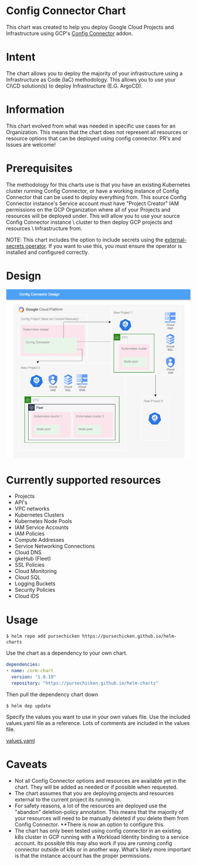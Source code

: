 # Config Connector Chart

This chart was created to help you deploy Google Cloud Projects and Infrastructure using GCP's [Config Connector](https://cloud.google.com/config-connector/docs/overview) addon.

# Intent

The chart allows you to deploy the majority of your infrastructure using a Infrastructure as Code (IaC) methodology. This allows you to use your CI\CD solution(s) to deploy Infrastructure (E.G. ArgoCD).

# Information

This chart evolved from what was needed in specific use cases for an Organization. This means that the chart does not represent all resources or resource options that can be deployed using config connector. PR's and Issues are welcome!

# Prerequisites

The methodology for this charts use is that you have an existing Kubernetes cluster running Config Connector, or have a working instance of Config Connector that can be used to deploy everything from. This source Config Connector instance's Service account must have "Project Creator" IAM permissions on the GCP Organization where all of your Projects and resources will be deployed under. This will allow you to use your source Config Connector instance \ cluster to then deploy GCP projects and resources \ Infrastructure from.

NOTE: This chart includes the option to include secrets using the [external-secrets operator](https://external-secrets.io/latest/). If you want to use this, you must ensure the operator is installed and configured correctly.

# Design

<img src="images/cnrmDesign.png" alt="Design"></br>

# Currently supported resources

- Projects
- API's
- VPC networks
- Kubernetes Clusters
- Kubernetes Node Pools
- IAM Service Accounts
- IAM Policies
- Compute Addresses
- Service Networking Connections
- Cloud DNS
- gkeHub (Fleet)
- SSL Policies
- Cloud Monitoring
- Cloud SQL
- Logging Buckets
- Security Policies
- Cloud IDS

# Usage

```console
$ helm repo add pursechicken https://pursechicken.github.io/helm-charts
```

Use the chart as a dependency to your own chart.

```Chart.yaml
dependencies:
- name: cnrm-chart
  version: "1.0.10"
  repository: "https://pursechicken.github.io/helm-charts"
```

Then pull the dependency chart down

```console
$ helm dep update
```

Specify the values you want to use in your own values file. Use the included values.yaml file as a reference. Lots of comments are included in the values file.

[values.yaml](./values.yaml)

# Caveats

- Not all Config Connector options and resources are available yet in the chart. They will be added as needed or if possible when requested.
- The chart assumes that you are deploying projects and resources external to the current project its running in.
- For safety reasons, a lot of the resources are deployed use the "abandon" deletion-policy annotation. This means that the majority of your resources will need to be manually deleted if you delete them from Config Connector. **There is now an option to configure this.
- The chart has only been tested using config connector in an existing k8s cluster in GCP running with a Workload Identity binding to a service account. Its possible this may also work if you are running config connector outside of k8s or in another way. What's likely more important is that the instance account has the proper permissions.